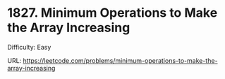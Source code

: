 # 1827. Minimum Operations to Make the Array Increasing

Difficulty: Easy

URL: https://leetcode.com/problems/minimum-operations-to-make-the-array-increasing

